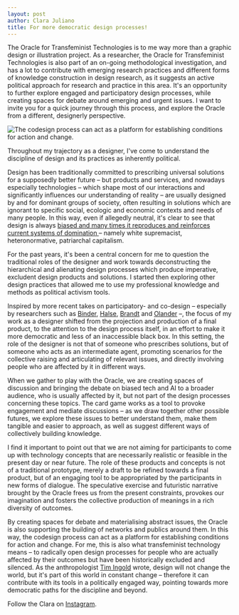 ```yaml
---
layout: post
author: Clara Juliano
title: For more democratic design processes!
---
```


The Oracle for Transfeminist Technologies is to me way more than a graphic design or illustration project. As a researcher, the Oracle for Transfeminist Technologies is also part of an on-going methodological investigation, and has a lot to contribute with emerging research practices and different forms of knowledge construction in design research, as it suggests an active political approach for research and practice in this area. It's an opportunity to further explore engaged and participatory design processes, while creating spaces for debate around emerging and urgent issues. I want to invite you for a quick journey through this process, and explore the Oracle from a different, designerly perspective. 

![The codesign process can act as a platform for establishing conditions for action and change.](/assets/img/blog/oracle_quote.png)

Throughout my trajectory as a designer, I've come to understand the discipline of design and its practices as inherently political. 

Design has been traditionally committed to prescribing universal solutions for a supposedly better future – but products and services, and nowadays especially technologies – which shape most of our interactions and  significantly influences our understanding of reality – are usually designed by and for dominant groups of society, often resulting in solutions which are ignorant to specific social, ecologic and economic contexts and needs of many people. In this way, even if allegedly neutral, it's clear to see that design is always <a href="https://www.propublica.org/article/leading-tech-companies-help-extremist-sites-monetize-hate">biased and many times it reproduces and reinforces current systems of domination </a> – namely white supremacist, heteronormative, patriarchal capitalism.

For the past years, it's been a central concern for me to question the traditional roles of the designer and work towards deconstructing the hierarchical and alienating design processes which produce imperative, excludent design products and solutions. I started then exploring other design practices that allowed me to use my professional knowledge and methods as political activism tools.

Inspired by more recent takes on participatory- and co-design – especially by researchers such as <a href="https://kadk.dk/en/employee/thomas-binder">Binder</a>, <a href="kadk.academia.edu/JoachimHalse">Halse</a>, <a href="https://codesignresearch.com/author/evabrandt/">Brandt</a> and <a href="https://kadk.dk/en/employee/sissel-olander">Olander</a> –, the focus of my work as a designer shifted from the projection and production of a final product, to the attention to the design process itself, in an effort to make it more democratic and less of an inaccessible black box. In this setting, the role of the designer is not that of someone who prescribes solutions, but of someone who acts as an intermediate agent, promoting scenarios for the collective raising and articulating of relevant issues, and directly involving people who are affected by it in different ways.

When we gather to play with the Oracle, we are creating spaces of discussion and bringing the debate on biased tech and AI to a broader audience, who is usually affected by it, but not part of the design processes concerning these topics. The card game works as a tool to provoke engagement and mediate discussions – as we draw together other possible futures, we explore these issues to better understand them, make them tangible and easier to approach, as well as suggest different ways of collectively building knowledge.

I find it important to point out that we are not aiming for participants to come up with technology concepts that are necessarily realistic or feasible in the present day or near future. The role of these products and concepts is not of a traditional prototype, merely a draft to be refined towards a final product, but of an engaging tool to be appropriated by the participants in new forms of dialogue. The speculative exercise and futuristic narrative brought by the Oracle frees us from the present constraints, provokes our imagination and fosters the collective production of meanings in a rich diversity of outcomes.


By creating spaces for debate and materialising abstract issues, the Oracle is also supporting the building of networks and publics around them. In this way, the codesign process can act as a platform for establishing conditions for action and change. For me, this is also what transfeminist technology means – to radically open design processes for people who are actually affected by their outcomes but have been historically excluded and silenced. As the anthropologist <a href="https://www.abdn.ac.uk/socsci/people/profiles/tim.ingold">Tim Ingold</a> wrote, design will not change the world, but it's part of this world in constant change – therefore it can contribute with its tools in a politically engaged way, pointing towards more democratic paths for the discipline and beyond.

Follow the Clara on <a href="https://www.instagram.com/cclarote/">Instagram</a>.
